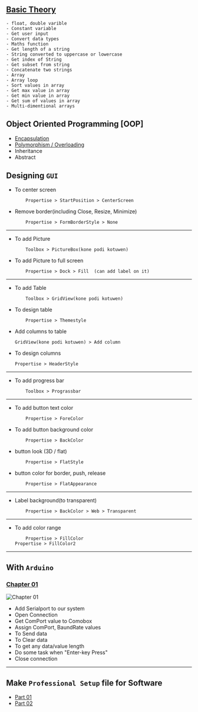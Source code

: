 ## [ Basic Theory ](https://github.com/denuwan-yasodhana/c-sharp/blob/main/Chapter_02/Basic)

	- float, double varible 
	- Constant variable
	- Get user input
	- Convert data types
	- Maths function
	- Get length of a string
	- String converted to uppercase or lowercase
	- Get index of String
	- Get subset from string
	- Concatenate two strings
	- Array
	- Array loop
	- Sort values in array
	- Get max value in array
	- Get min value in array
	- Get sum of values in array
	- Multi-dimentional arrays

## Object Oriented Programming [OOP]
- [ Encapsulation ](https://github.com/denuwan-yasodhana/c-sharp/blob/main/OOP/Encapsulation.md)
- [ Polymorphism / Overloading ](https://github.com/denuwan-yasodhana/c-sharp/blob/main/OOP/Polymorphism.md)
- Inheritance
- Abstract

## Designing `GUI`

- To center screen	
    
          Propertise > StartPosition > CenterScreen
	  
- Remove border(including Close, Resize, Minimize)	
  
          Propertise > FormBorderStyle > None	  
---
- To add Picture		
  
          Toolbox > PictureBox(kone podi kotuwen)
          
- To add Picture to full screen	

          Propertise > Dock > Fill  (can add label on it)
---
- To add Table	
    
          Toolbox > GridView(kone podi kotuwen)

- To design table	

          Propertise > Themestyle
	  
- Add columns to table
	
	  GridView(kone podi kotuwen) > Add column
	  
- To design columns	
	
	  Propertise > HeaderStyle  
---
- To add progress bar	

          Toolbox > Prograssbar
---
- To add button text color	

          Propertise > ForeColor
          
- To add button background color	

          Propertise > BackColor
          
- button look (3D / flat)		

          Propertise > FlatStyle
          
- button color for border, push, release	

          Propertise > FlatAppearance
---
- Label background(to transparent)	

          Propertise > BackColor > Web > Transparent	
---
- To add color range	

          Propertise > FillColor
	  Propertise > FillColor2

-------
  
## With `Arduino`

### [ Chapter 01 ](https://github.com/denuwan-yasodhana/c-sharp/blob/main/Chapter_01/Form1.cs)
  
![Chapter 01](https://user-images.githubusercontent.com/110303643/200033129-4567b5fd-c028-41b3-9cf9-ac8628a35af2.PNG)

- Add Serialport to our system		
- Open Connection			
- Get ComPort value to Comobox		
- Assign ComPort, BaundRate values	 
- To Send data				
- To Clear data				
- To get any data/value length		
- Do some task when "Enter-key Press"	
- Close connection			

-------

## Make `Professional Setup` file for Software
  - [ Part 01 ](https://www.youtube.com/watch?v=sjUcvU3GFC4&t=174s)
  - [ Part 02 ](https://www.youtube.com/watch?v=spacjduPMkE&t=146s)
